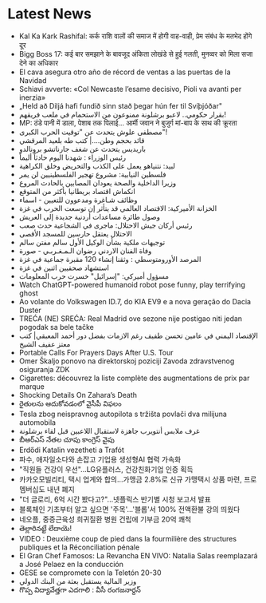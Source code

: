 # Latest News
-  Kal Ka Kark Rashifal: कर्क राशि वालों की समाज में होगी वाह-वाही, प्रेम संबंध के मतभेद होंगे दूर
-  Bigg Boss 17: कई बार समझाने के बावजूद अंकिता लोखंडे से हुई गलती, मुनव्वर को मिला सजा देने का अधिकार
-  El cava asegura otro año de récord de ventas a las puertas de la Navidad
-  Schiavi avverte: «Col Newcaste l’esame decisivo, Pioli va avanti per inerzia»
-  „Held að Diljá hafi fundið sinn stað þegar hún fer til Svíþjóðar"
-  بقرار حكومي.. لاعبو برشلونة ممنوعون من الاستحمام في ملعب فريقهم!
-  MP: ठंडे पानी में डाला, पेशाब तक पिलाई… आर्मी जवान ने बुजुर्ग मां-बाप के साथ की क्रूरता
-  مصطفى علوش يتحدث عن "توقيت الحرب الكبرى"!
-  قائد بحجم وطن....| كتب طه بلعيد المرقشي
-  باريديس يتحدث عن شغف جارناتشو برونالدو
-  رئيس الوزراء : شهدنا اليوم حادثاً أليماً
-  لبيد: نتنياهو يعمل على الكذب والتحريض وخلق الكراهية
-  فلسطين النيابية: مشروع تهجير الفلسطينيين لن يمر
-  وزيرا الداخلية والصحة يعودان المصابين بالحادث المروع
-  انكماش اقتصاد بريطانيا بأكثر من المتوقع
-  وظائف شـاغرة ومدعوون للتعيين - اسماء
-  الخزانة الأميركية: الاقتصاد العالمي قد يتأثر إن توسعت الحرب في غزة
-  وصول طائرة مساعدات أردنية جديدة إلى العريش
-  رئيس أركان جيش الاحتلال: ماجرى في الشجاعية حدث صعب
-  الاحتلال يعتقل حارسين للمسجد الأقصى
-  توجيهات ملكية بشأن الوكيل الأول سالم مفتن سالم
-  وفاة الفنان الاردني رضوان الـمـغـربـي - صورة
-  المرصد الأورومتوسطي : وثقنا إنشاء 120 مقبرة جماعية في غزة
-  استشهاد صحفيين اثنين في غزة
-  مسؤول أميركي: "إسرائيل" خسرت حرب المعلومات
-  Watch ChatGPT-powered humanoid robot pose funny, play terrifying ghost
-  Ao volante do Volkswagen ID.7, do KIA EV9 e a nova geração do Dacia Duster
-  TREĆA (NE) SREĆA: Real Madrid ove sezone nije postigao niti jedan pogodak sa bele tačke
-  الإقتصاد اليمني في عامين تحسن طفيف رغم الازمات بفضل دور أحمد المعبقي| كتب معتز عفيف الشيخ
-  Portable Calls For Prayers Days After U.S. Tour
-  Omer Škaljo ponovo na direktorskoj poziciji Zavoda zdravstvenog osiguranja ZDK
-  Cigarettes: découvrez la liste complète des augmentations de prix par marque
-  Shocking Details On Zahara’s Death
-  రైతులను ఆదుకోవడంలో వైసీపీ విఫలం
-  Tesla zbog neispravnog autopilota s tržišta povlači dva milijuna automobila
-  غرف ملابس أنتويرب جاهزة لاستقبال اللاعبين قبل لقاء برشلونة
-  బీఆర్‌ఎస్‌ నేతల చూపు కాంగ్రెస్‌ వైపు
-  Erdődi Katalin vezetheti a Trafót
-  파수, 애자일소다와 손잡고 기업용 생성형AI 협력 가속화
-  "직원들 건강이 우선"…LG유플러스, 건강친화기업 인증 획득
-  카카오모빌리티, 택시 업계와 합의...가맹금 2.8%로 신규 가맹택시 상품 마련, 프로멤버십도 내년 폐지
-  "더 글로리, 6억 시간 봤다고?"...넷플릭스 반기별 시청 보고서 발표
-  블록체인 기초부터 알고 싶으면 '주목'...'블롭'서 100% 전액환불 강의 띄웠다
-  네오플, 중증근육성 희귀질환 병원 건립에 기부금 20억 쾌척
-  తెల్లారినట్టే లేదాయె!
-  VIDEO : Deuxième coup de pied dans la fourmilière des structures publiques et la Réconciliation pénale
-  El Gran Chef Famosos: La Revancha EN VIVO: Natalia Salas reemplazará a José Pelaez en la conducción
-  GESE se compromete con la Teletón 20-30
-  وزير المالية يستقبل بعثة من البنك الدولي
-  గొప్ప విద్యావేత్తగా ఎదగాలి : వీసీ రంగజనార్దన్‌

